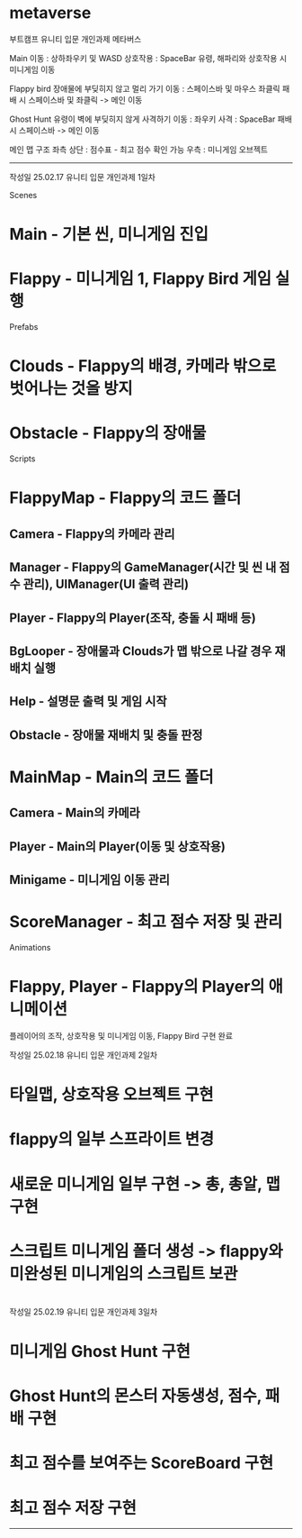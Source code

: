 # metaverse
 
부트캠프 유니티 입문 개인과제 메타버스

Main
 이동 : 상하좌우키 및 WASD
 상호작용 : SpaceBar
 유령, 해파리와 상호작용 시 미니게임 이동

Flappy bird
 장애물에 부딪히지 않고 멀리 가기
 이동 : 스페이스바 및 마우스 좌클릭
 패배 시 스페이스바 및 좌클릭 -> 메인 이동

Ghost Hunt
 유령이 벽에 부딪히지 않게 사격하기
 이동 : 좌우키
 사격 : SpaceBar
 패배 시 스페이스바 -> 메인 이동

메인 맵 구조
 좌측 상단 : 점수표 - 최고 점수 확인 가능
 우측 : 미니게임 오브젝트




---
작성일 25.02.17
유니티 입문 개인과제 1일차

Scenes
# Main - 기본 씬, 미니게임 진입
# Flappy - 미니게임 1, Flappy Bird 게임 실행

Prefabs
# Clouds - Flappy의 배경, 카메라 밖으로 벗어나는 것을 방지
# Obstacle - Flappy의 장애물

Scripts
# FlappyMap - Flappy의 코드 폴더
## Camera - Flappy의 카메라 관리
## Manager - Flappy의 GameManager(시간 및 씬 내 점수 관리), UIManager(UI 출력 관리)
## Player - Flappy의 Player(조작, 충돌 시 패배 등)
## BgLooper - 장애물과 Clouds가 맵 밖으로 나갈 경우 재배치 실행
## Help - 설명문 출력 및 게임 시작
## Obstacle - 장애물 재배치 및 충돌 판정

# MainMap - Main의 코드 폴더
## Camera - Main의 카메라
## Player - Main의 Player(이동 및 상호작용)
## Minigame - 미니게임 이동 관리

# ScoreManager - 최고 점수 저장 및 관리

 Animations
# Flappy, Player - Flappy의 Player의 애니메이션

플레이어의 조작, 상호작용 및 미니게임 이동, Flappy Bird 구현 완료

 작성일 25.02.18
 유니티 입문 개인과제 2일차
# 타일맵, 상호작용 오브젝트 구현
# flappy의 일부 스프라이트 변경
# 새로운 미니게임 일부 구현 -> 총, 총알, 맵 구현
# 스크립트 미니게임 폴더 생성 -> flappy와 미완성된 미니게임의 스크립트 보관
#


 작성일 25.02.19
 유니티 입문 개인과제 3일차
# 미니게임 Ghost Hunt 구현
# Ghost Hunt의 몬스터 자동생성, 점수, 패배 구현
# 최고 점수를 보여주는 ScoreBoard 구현
# 최고 점수 저장 구현
---